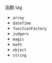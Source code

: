 函数 tag

- `array`
- `dateTime`
- `functionFactory`
- `judgers`
- `magic`
- `math`
- `object`
- `string`
